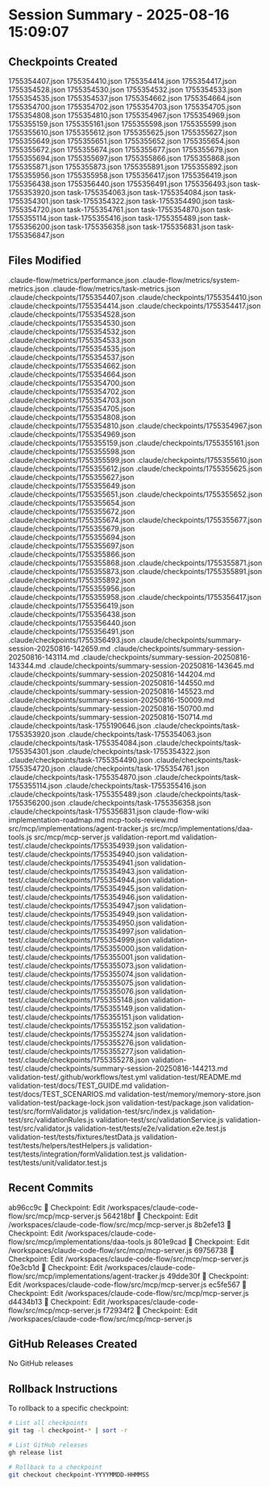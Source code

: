 # Session Summary - 2025-08-16 15:09:07

## Checkpoints Created
1755354407.json
1755354410.json
1755354414.json
1755354417.json
1755354528.json
1755354530.json
1755354532.json
1755354533.json
1755354535.json
1755354537.json
1755354662.json
1755354664.json
1755354700.json
1755354702.json
1755354703.json
1755354705.json
1755354808.json
1755354810.json
1755354967.json
1755354969.json
1755355159.json
1755355161.json
1755355598.json
1755355599.json
1755355610.json
1755355612.json
1755355625.json
1755355627.json
1755355649.json
1755355651.json
1755355652.json
1755355654.json
1755355672.json
1755355674.json
1755355677.json
1755355679.json
1755355694.json
1755355697.json
1755355866.json
1755355868.json
1755355871.json
1755355873.json
1755355891.json
1755355892.json
1755355956.json
1755355958.json
1755356417.json
1755356419.json
1755356438.json
1755356440.json
1755356491.json
1755356493.json
task-1755353920.json
task-1755354063.json
task-1755354084.json
task-1755354301.json
task-1755354322.json
task-1755354490.json
task-1755354720.json
task-1755354761.json
task-1755354870.json
task-1755355114.json
task-1755355416.json
task-1755355489.json
task-1755356200.json
task-1755356358.json
task-1755356831.json
task-1755356847.json

## Files Modified
.claude-flow/metrics/performance.json
.claude-flow/metrics/system-metrics.json
.claude-flow/metrics/task-metrics.json
.claude/checkpoints/1755354407.json
.claude/checkpoints/1755354410.json
.claude/checkpoints/1755354414.json
.claude/checkpoints/1755354417.json
.claude/checkpoints/1755354528.json
.claude/checkpoints/1755354530.json
.claude/checkpoints/1755354532.json
.claude/checkpoints/1755354533.json
.claude/checkpoints/1755354535.json
.claude/checkpoints/1755354537.json
.claude/checkpoints/1755354662.json
.claude/checkpoints/1755354664.json
.claude/checkpoints/1755354700.json
.claude/checkpoints/1755354702.json
.claude/checkpoints/1755354703.json
.claude/checkpoints/1755354705.json
.claude/checkpoints/1755354808.json
.claude/checkpoints/1755354810.json
.claude/checkpoints/1755354967.json
.claude/checkpoints/1755354969.json
.claude/checkpoints/1755355159.json
.claude/checkpoints/1755355161.json
.claude/checkpoints/1755355598.json
.claude/checkpoints/1755355599.json
.claude/checkpoints/1755355610.json
.claude/checkpoints/1755355612.json
.claude/checkpoints/1755355625.json
.claude/checkpoints/1755355627.json
.claude/checkpoints/1755355649.json
.claude/checkpoints/1755355651.json
.claude/checkpoints/1755355652.json
.claude/checkpoints/1755355654.json
.claude/checkpoints/1755355672.json
.claude/checkpoints/1755355674.json
.claude/checkpoints/1755355677.json
.claude/checkpoints/1755355679.json
.claude/checkpoints/1755355694.json
.claude/checkpoints/1755355697.json
.claude/checkpoints/1755355866.json
.claude/checkpoints/1755355868.json
.claude/checkpoints/1755355871.json
.claude/checkpoints/1755355873.json
.claude/checkpoints/1755355891.json
.claude/checkpoints/1755355892.json
.claude/checkpoints/1755355956.json
.claude/checkpoints/1755355958.json
.claude/checkpoints/1755356417.json
.claude/checkpoints/1755356419.json
.claude/checkpoints/1755356438.json
.claude/checkpoints/1755356440.json
.claude/checkpoints/1755356491.json
.claude/checkpoints/1755356493.json
.claude/checkpoints/summary-session-20250816-142659.md
.claude/checkpoints/summary-session-20250816-143114.md
.claude/checkpoints/summary-session-20250816-143344.md
.claude/checkpoints/summary-session-20250816-143645.md
.claude/checkpoints/summary-session-20250816-144204.md
.claude/checkpoints/summary-session-20250816-144550.md
.claude/checkpoints/summary-session-20250816-145523.md
.claude/checkpoints/summary-session-20250816-150009.md
.claude/checkpoints/summary-session-20250816-150700.md
.claude/checkpoints/summary-session-20250816-150714.md
.claude/checkpoints/task-1755190646.json
.claude/checkpoints/task-1755353920.json
.claude/checkpoints/task-1755354063.json
.claude/checkpoints/task-1755354084.json
.claude/checkpoints/task-1755354301.json
.claude/checkpoints/task-1755354322.json
.claude/checkpoints/task-1755354490.json
.claude/checkpoints/task-1755354720.json
.claude/checkpoints/task-1755354761.json
.claude/checkpoints/task-1755354870.json
.claude/checkpoints/task-1755355114.json
.claude/checkpoints/task-1755355416.json
.claude/checkpoints/task-1755355489.json
.claude/checkpoints/task-1755356200.json
.claude/checkpoints/task-1755356358.json
.claude/checkpoints/task-1755356831.json
claude-flow-wiki
implementation-roadmap.md
mcp-tools-review.md
src/mcp/implementations/agent-tracker.js
src/mcp/implementations/daa-tools.js
src/mcp/mcp-server.js
validation-report.md
validation-test/.claude/checkpoints/1755354939.json
validation-test/.claude/checkpoints/1755354940.json
validation-test/.claude/checkpoints/1755354941.json
validation-test/.claude/checkpoints/1755354943.json
validation-test/.claude/checkpoints/1755354944.json
validation-test/.claude/checkpoints/1755354945.json
validation-test/.claude/checkpoints/1755354946.json
validation-test/.claude/checkpoints/1755354947.json
validation-test/.claude/checkpoints/1755354949.json
validation-test/.claude/checkpoints/1755354950.json
validation-test/.claude/checkpoints/1755354997.json
validation-test/.claude/checkpoints/1755354999.json
validation-test/.claude/checkpoints/1755355000.json
validation-test/.claude/checkpoints/1755355001.json
validation-test/.claude/checkpoints/1755355073.json
validation-test/.claude/checkpoints/1755355074.json
validation-test/.claude/checkpoints/1755355075.json
validation-test/.claude/checkpoints/1755355076.json
validation-test/.claude/checkpoints/1755355148.json
validation-test/.claude/checkpoints/1755355149.json
validation-test/.claude/checkpoints/1755355151.json
validation-test/.claude/checkpoints/1755355152.json
validation-test/.claude/checkpoints/1755355274.json
validation-test/.claude/checkpoints/1755355276.json
validation-test/.claude/checkpoints/1755355277.json
validation-test/.claude/checkpoints/1755355278.json
validation-test/.claude/checkpoints/summary-session-20250816-144213.md
validation-test/.github/workflows/test.yml
validation-test/README.md
validation-test/docs/TEST_GUIDE.md
validation-test/docs/TEST_SCENARIOS.md
validation-test/memory/memory-store.json
validation-test/package-lock.json
validation-test/package.json
validation-test/src/formValidator.js
validation-test/src/index.js
validation-test/src/validationRules.js
validation-test/src/validationService.js
validation-test/src/validator.js
validation-test/tests/e2e/validation.e2e.test.js
validation-test/tests/fixtures/testData.js
validation-test/tests/helpers/testHelpers.js
validation-test/tests/integration/formValidation.test.js
validation-test/tests/unit/validator.test.js

## Recent Commits
ab96cc9c 🔖 Checkpoint: Edit /workspaces/claude-code-flow/src/mcp/mcp-server.js
564218bf 🔖 Checkpoint: Edit /workspaces/claude-code-flow/src/mcp/mcp-server.js
8b2efe13 🔖 Checkpoint: Edit /workspaces/claude-code-flow/src/mcp/implementations/daa-tools.js
801e9cad 🔖 Checkpoint: Edit /workspaces/claude-code-flow/src/mcp/mcp-server.js
69756738 🔖 Checkpoint: Edit /workspaces/claude-code-flow/src/mcp/mcp-server.js
f0e3cb1d 🔖 Checkpoint: Edit /workspaces/claude-code-flow/src/mcp/implementations/agent-tracker.js
49dde30f 🔖 Checkpoint: Edit /workspaces/claude-code-flow/src/mcp/mcp-server.js
ec5fe567 🔖 Checkpoint: Edit /workspaces/claude-code-flow/src/mcp/mcp-server.js
d4434b13 🔖 Checkpoint: Edit /workspaces/claude-code-flow/src/mcp/mcp-server.js
f72934f2 🔖 Checkpoint: Edit /workspaces/claude-code-flow/src/mcp/mcp-server.js

## GitHub Releases Created
No GitHub releases

## Rollback Instructions
To rollback to a specific checkpoint:
```bash
# List all checkpoints
git tag -l checkpoint-* | sort -r

# List GitHub releases
gh release list

# Rollback to a checkpoint
git checkout checkpoint-YYYYMMDD-HHMMSS
```
